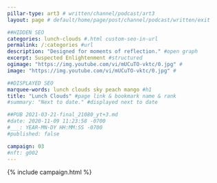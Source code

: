 ```yaml
---
pillar-type: art3 # written/channel/podcast/art3
layout: page # default/home/page/post/channel/podcast/written/exit

##HIDDEN SEO
categories: lunch-clouds #.html custom-seo-in-url
permalink: /:categories #url
description: "Designed for moments of reflection." #open graph
excerpt: Suspected Enlightenment #structured
ogimage: "https://img.youtube.com/vi/mUCuTO-vktc/0.jpg" #
image: "https://img.youtube.com/vi/mUCuTO-vktc/0.jpg" #

##DISPLAYED SEO
marquee-words: lunch clouds sky peach mango #h1
title: "Lunch Clouds" #page link & bookmark name & rank
#summary: "Next to date." #displayed next to date

##PUB 2021-03-21-final_21080_yt+3.md
#date: 2020-11-09 11:23:58 -0700
#___: YEAR-MN-DY HH:MM:SS -0700
#published: false

campaign: 03
#nft: g002
---
```

{% include campaign.html %}